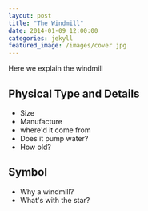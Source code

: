 ```yaml
---
layout: post
title: "The Windmill"
date: 2014-01-09 12:00:00
categories: jekyll
featured_image: /images/cover.jpg
---
```


Here we explain the windmill

## Physical Type and Details

- Size
- Manufacture
- where'd it come from
- Does it pump water?
- How old?


## Symbol

- Why a windmill?
- What's with the star?

